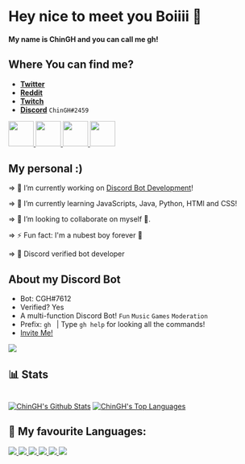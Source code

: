 # Hey nice to meet you Boiiii 👋

#### My name is ChinGH and you can call me gh!

## Where You can find me?

- [**Twitter**](https://twitter.com/gh_chin)
- [**Reddit**](https://www.reddit.com/user/ChinGH_BS) 
- [**Twitch**](https://www.twitch.tv/chingh_yt)
- [**Discord**](https://discord.gg/hVBR4DVd) `ChinGH#2459`

<p align="left"> 
    <a href="https://twitter.com/gh_chin" target="_blank"> <img src="https://www.apkmirror.com/wp-content/uploads/2021/11/11/6185d069d957d.png" width="50" height="50"/> </a>
    <a href="https://www.reddit.com/user/ChinGH_BS" target="_blank"> <img src="https://cdn.discordapp.com/attachments/877918144264556544/906877353903407144/unknown.png" width="50" height="50"/> </a> 
    <a href="https://www.twitch.tv/chingh_yt" target="_blank"> <img src="https://pbs.twimg.com/profile_images/1450901581876973568/0bHBmqXe_400x400.png" width="50" height="50"/> </a> 
    <a href="https://discord.gg/hVBR4DVd" target="_blank"> <img src="https://www.freepnglogos.com/uploads/discord-logo-png/discord-logo-logodownload-download-logotipos-1.png" width="50" height="50"/> </a>       
</p>

## My personal :)

⇒ 🔭 I’m currently working on [Discord Bot Development](https://discord.com/developers/docs/intro)!

⇒ 🌱 I’m currently learning JavaScripts, Java, Python, HTMl and CSS!

⇒ 👯 I’m looking to collaborate on myself 🤡.

⇒ ⚡ Fun fact: I'm a nubest boy forever 💪 

⇒ 🤖 Discord verified bot developer

## About my Discord Bot

- Bot: CGH#7612
- Verified? Yes
- A multi-function Discord Bot! `Fun` `Music` `Games` `Moderation`
- Prefix: `gh `  | Type `gh help` for looking all the commands!
- [Invite Me!](https://discord.com/api/oauth2/authorize?client_id=837564399833055272&permissions=4063558227&scope=bot%20applications.commands)

<img src="https://cdn.discordapp.com/attachments/877918144264556544/906870431225622538/unknown.png"> 

## 📊 Stats

  <br/>
    <a href="https://github.com/chinghytb/github-readme-stats"><img alt="ChinGH's Github Stats" src="https://github-readme-stats.vercel.app/api?username=chinghytb&show_icons=true&count_private=true&theme=react&hide_border=true&bg_color=0D1117" /></a>
  <a href="https://github.com/chinghytb/github-readme-stats"><img alt="ChinGH's Top Languages" src="https://github-readme-stats.vercel.app/api/top-langs/?username=chinghytb&langs_count=8&count_private=true&layout=compact&theme=react&hide_border=true&bg_color=0D1117" /></a>
  <br/>
  
## 🚀 My favourite Languages:

<p align="left"> 
    <a href="https://www.java.com" target="_blank"> <img src="https://img.icons8.com/color/48/000000/java-coffee-cup-logo.png"/> </a>
    <a href="https://developer.mozilla.org/en-US/docs/Web/JavaScript" target="_blank"> <img src="https://img.icons8.com/color/48/000000/javascript.png"/> </a> 
    <a href="https://www.w3.org/html/" target="_blank"> <img src="https://img.icons8.com/color/48/000000/html-5.png"/> </a> 
    <a href="https://www.w3schools.com/css/" target="_blank"> <img src="https://img.icons8.com/color/48/000000/css3.png"/> </a> 
    <a href="https://www.python.org" target="_blank"> <img src="https://img.icons8.com/color/48/000000/python.png"/> </a> 
    <a style="padding-right:8px;" href="https://nodejs.org" target="_blank"> <img src="https://img.icons8.com/color/48/000000/nodejs.png"/> </a>      
</p>
